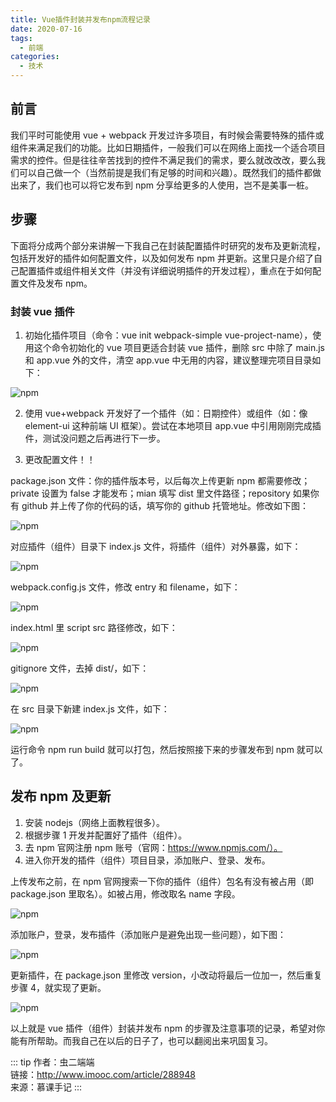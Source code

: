 ```yaml
---
title: Vue插件封装并发布npm流程记录
date: 2020-07-16
tags:
  - 前端
categories:
  - 技术
---
```


## 前言

我们平时可能使用 vue + webpack 开发过许多项目，有时候会需要特殊的插件或组件来满足我们的功能。比如日期插件，一般我们可以在网络上面找一个适合项目需求的控件。但是往往辛苦找到的控件不满足我们的需求，要么就改改改，要么我们可以自己做一个（当然前提是我们有足够的时间和兴趣）。既然我们的插件都做出来了，我们也可以将它发布到 npm 分享给更多的人使用，岂不是美事一桩。

## 步骤

下面将分成两个部分来讲解一下我自己在封装配置插件时研究的发布及更新流程，包括开发好的插件如何配置文件，以及如何发布 npm 并更新。这里只是介绍了自己配置插件或组件相关文件（并没有详细说明插件的开发过程），重点在于如何配置文件及发布 npm。

### 封装 vue 插件

1. 初始化插件项目（命令：vue init webpack-simple vue-project-name），使用这个命令初始化的 vue 项目更适合封装 vue 插件，删除 src 中除了 main.js 和 app.vue 外的文件，清空 app.vue 中无用的内容，建议整理完项目目录如下：

![npm](https://6368-chenjie-blog-88b4b7-1302547066.tcb.qcloud.la/blogs/技术/20200716/1.png)

2. 使用 vue+webpack 开发好了一个插件（如：日期控件）或组件（如：像 element-ui 这种前端 UI 框架）。尝试在本地项目 app.vue 中引用刚刚完成插件，测试没问题之后再进行下一步。

3. 更改配置文件！！

package.json 文件：你的插件版本号，以后每次上传更新 npm 都需要修改；private 设置为 false 才能发布；mian 填写 dist 里文件路径；repository 如果你有 github 并上传了你的代码的话，填写你的 github 托管地址。修改如下图：

![npm](https://6368-chenjie-blog-88b4b7-1302547066.tcb.qcloud.la/blogs/技术/20200716/2.png)

对应插件（组件）目录下 index.js 文件，将插件（组件）对外暴露，如下：

![npm](https://6368-chenjie-blog-88b4b7-1302547066.tcb.qcloud.la/blogs/技术/20200716/3.png)

webpack.config.js 文件，修改 entry 和 filename，如下：

![npm](https://6368-chenjie-blog-88b4b7-1302547066.tcb.qcloud.la/blogs/技术/20200716/4.png)

index.html 里 script src 路径修改，如下：

![npm](https://6368-chenjie-blog-88b4b7-1302547066.tcb.qcloud.la/blogs/技术/20200716/5.png)

gitignore 文件，去掉 dist/，如下：

![npm](https://6368-chenjie-blog-88b4b7-1302547066.tcb.qcloud.la/blogs/技术/20200716/6.png)

在 src 目录下新建 index.js 文件，如下：

![npm](https://6368-chenjie-blog-88b4b7-1302547066.tcb.qcloud.la/blogs/技术/20200716/7.png)

运行命令 npm run build 就可以打包，然后按照接下来的步骤发布到 npm 就可以了。

## 发布 npm 及更新

1. 安装 nodejs（网络上面教程很多）。
2. 根据步骤 1 开发并配置好了插件（组件）。
3. 去 npm 官网注册 npm 账号（官网：https://www.npmjs.com/）。
4. 进入你开发的插件（组件）项目目录，添加账户、登录、发布。

上传发布之前，在 npm 官网搜索一下你的插件（组件）包名有没有被占用（即 package.json 里取名）。如被占用，修改取名 name 字段。

![npm](https://6368-chenjie-blog-88b4b7-1302547066.tcb.qcloud.la/blogs/技术/20200716/8.png)

添加账户，登录，发布插件（添加账户是避免出现一些问题），如下图：

![npm](https://6368-chenjie-blog-88b4b7-1302547066.tcb.qcloud.la/blogs/技术/20200716/9.png)

更新插件，在 package.json 里修改 version，小改动将最后一位加一，然后重复步骤 4，就实现了更新。

![npm](https://6368-chenjie-blog-88b4b7-1302547066.tcb.qcloud.la/blogs/技术/20200716/10.png)

以上就是 vue 插件（组件）封装并发布 npm 的步骤及注意事项的记录，希望对你能有所帮助。而我自己在以后的日子了，也可以翻阅出来巩固复习。

::: tip
作者：虫二端端 <br>
链接：http://www.imooc.com/article/288948 <br>
来源：慕课手记
:::
